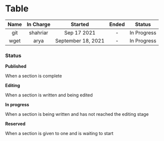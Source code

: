 # Table

|Name|In Charge|Started|Ended|Status|
|:-:|:-:|:-:|:-:|:-:|
|git|shahriar|Sep 17 2021|-|In Progress|
|wget|arya|September 18, 2021|-|In Progress|

### Status

**Published**

When a section is complete

**Editing**

When a section is written and being edited

**In progress**

When a section is being written and has not reached the editing stage

**Reserved**

When a section is given to one and is waiting to start
